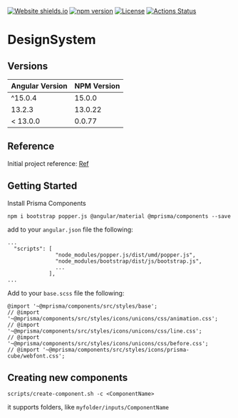 [![Website shields.io](https://img.shields.io/website-up-down-green-red/http/shields.io.svg)](https://prisma-components.vercel.app/)
[![npm version](https://badge.fury.io/js/%40mprisma%2Fcomponents.svg)](https://www.npmjs.com/package/@mprisma/components)
[![License](https://img.shields.io/badge/License-Apache%202.0-blue.svg)](https://github.com/gabriel-gn/prisma-components/blob/main/LICENSE)
[![Actions Status](https://github.com/gabriel-gn/prisma-components/actions/workflows/main.yml/badge.svg)](https://github.com/gabriel-gn/prisma-components/actions)

# DesignSystem

## Versions

| Angular Version | NPM Version |
|-----------------|-------------|
| ^15.0.4         | 15.0.0     |
| 13.2.3          | 13.0.22     |
| < 13.0.0        | 0.0.77      |

## Reference

Initial project reference:
[Ref](https://dev.to/activenode/angular-10-storybook-npm-package-ng-design-system-step-by-step-2dn2)

## Getting Started

Install Prisma Components

```
npm i bootstrap popper.js @angular/material @mprisma/components --save
```

add to your `angular.json` file the following:

```
...
  "scripts": [
               "node_modules/popper.js/dist/umd/popper.js",
               "node_modules/bootstrap/dist/js/bootstrap.js",
               ...
             ],
...
```

Add to your `base.scss` file the following:

```
@import '~@mprisma/components/src/styles/base';
// @import '~@mprisma/components/src/styles/icons/unicons/css/animation.css';
// @import '~@mprisma/components/src/styles/icons/unicons/css/line.css';
// @import '~@mprisma/components/src/styles/icons/unicons/css/before.css';
// @import '~@mprisma/components/src/styles/icons/prisma-cube/webfont.css';
```

## Creating new components

```
scripts/create-component.sh -c <ComponentName> 
```

it supports folders, like `myfolder/inputs/ComponentName`
